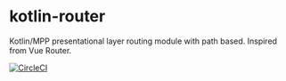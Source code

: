# kotlin-router
Kotlin/MPP presentational layer routing module with path based. Inspired from Vue Router.

[![CircleCI](https://circleci.com/gh/yashims/kotlin-router.svg?style=svg)](https://circleci.com/gh/yashims/kotlin-router)
